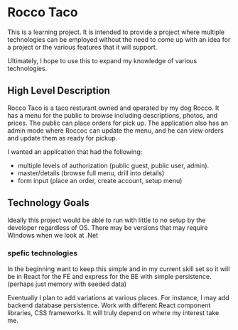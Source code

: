# Rocco Taco
This is a learning project.   It is intended to provide a project where multiple technologies can be employed without the need to come up with an idea for a project or the various features that it will support.

Ultimately, I hope to use this to expand my knowledge of various technologies.

## High Level Description
Rocco Taco is a taco resturant owned and operated by my dog Rocco.  It has a menu for the public to browse including descriptions, photos, and prices.  The public can place orders for pick up.  The application also has an admin mode where Roccoc can update the menu, and he can view orders and update them as ready for pickup.

I wanted an application that had the following:
* multiple levels of authorization (public guest, public user, admin).  
* master/details (browse full menu, drill into details)
* form input (place an order, create account, setup menu)


## Technology Goals
Ideally this project would be able to run with little to no setup by the developer regardless of OS.  There may be versions that may require Windows when we look at .Net

### spefic technologies
In the beginning want to keep this simple and in my current skill set so it will be in React for the FE and express for the BE with simple persistence. (perhaps just memory with seeded data)

Eventually I plan to add variations at various places.  For instance, I may add backend database persistence.  Work with different React component libraries, CSS frameworks.  It will truly depend on where my interest take me.
